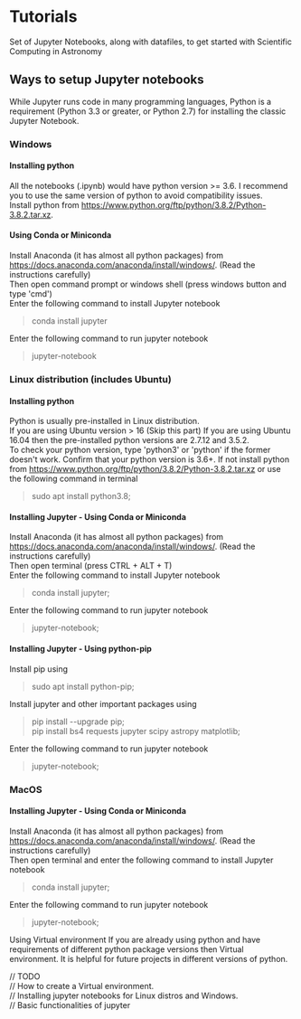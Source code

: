 # Tutorials
Set of Jupyter Notebooks, along with datafiles, to get started with Scientific Computing in Astronomy  



## Ways to setup Jupyter notebooks 
While Jupyter runs code in many programming languages, Python is a requirement (Python 3.3 or greater, or Python 2.7) for installing the classic Jupyter Notebook.

### Windows
#### Installing python
All the notebooks (.ipynb) would have python version >= 3.6. I recommend you to use the same version of python to avoid compatibility issues.  
Install python from https://www.python.org/ftp/python/3.8.2/Python-3.8.2.tar.xz.  

#### Using Conda or Miniconda
Install Anaconda (it has almost all python packages) from https://docs.anaconda.com/anaconda/install/windows/.
(Read the instructions carefully)  
Then open command prompt or windows shell (press windows button and type 'cmd')  
Enter the following command to install Jupyter notebook  
> conda install jupyter

Enter the following command to run jupyter notebook
> jupyter-notebook

### Linux distribution (includes Ubuntu)
#### Installing python
Python is usually pre-installed in Linux distribution.  
If you are using Ubuntu version > 16 (Skip this part)
If you are using Ubuntu 16.04 then the pre-installed python versions are 2.7.12 and 3.5.2.  
To check your python version, type 'python3' or 'python' if the former doesn't work.
Confirm that your python version is 3.6+.
If not install python from https://www.python.org/ftp/python/3.8.2/Python-3.8.2.tar.xz or use the following command in terminal
> sudo apt install python3.8;

#### Installing Jupyter - Using Conda or Miniconda
Install Anaconda (it has almost all python packages) from https://docs.anaconda.com/anaconda/install/windows/.
(Read the instructions carefully)  
Then open terminal (press CTRL + ALT + T)  
Enter the following command to install Jupyter notebook  
> conda install jupyter;

Enter the following command to run jupyter notebook
> jupyter-notebook;

#### Installing Jupyter - Using python-pip
Install pip using 
> sudo apt install python-pip;

Install jupyter and other important packages using
> pip install --upgrade pip;  
> pip install bs4 requests jupyter scipy astropy matplotlib;

Enter the following command to run jupyter notebook
> jupyter-notebook;

### MacOS
#### Installing Jupyter - Using Conda or Miniconda
Install Anaconda (it has almost all python packages) from https://docs.anaconda.com/anaconda/install/windows/.
(Read the instructions carefully)  
Then open terminal and enter the following command to install Jupyter notebook  
> conda install jupyter;

Enter the following command to run jupyter notebook
> jupyter-notebook;


Using Virtual environment
If you are already using python and have requirements of different python package versions then Virtual environment.
It is helpful for future projects in different versions of python.




// TODO  
// How to create a Virtual environment.  
// Installing jupyter notebooks for Linux distros and Windows.  
// Basic functionalities of jupyter  



